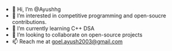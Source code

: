 - 👋 Hi, I’m @Ayushhg
- 👀 I’m interested in competitive programming and open-soucre contributions.
- 🌱 I’m currently learning C++ DSA
- 💞️ I’m looking to collaborate on open-source projects
- 📫 Reach me at goel.ayush2003@gmail.com

<!---
Ayushhg/Ayushhg is a ✨ special ✨ repository because its `README.md` (this file) appears on your GitHub profile.
You can click the Preview link to take a look at your changes.
--->
